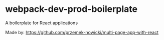 # webpack-dev-prod-boilerplate
A boilerplate for React applications

Made by: https://github.com/przemek-nowicki/multi-page-app-with-react
